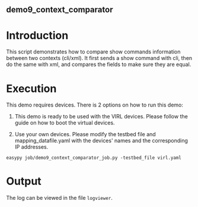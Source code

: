 ## demo9_context_comparator

# Introduction

This script demonstrates how to compare show commands information between two
contexts (cli/xml). It first sends a show command with cli, then do the same
with xml, and compares the fields to make sure they are equal.

# Execution

This demo requires devices. There is 2 options on how to run this demo:

1) This demo is ready to be used with the VIRL devices. Please follow the guide
   <here> on how to boot the virtual devices.

2) Use your own devices. Please modify the testbed file and mapping_datafile.yaml
   with the devices' names and the corresponding IP addresses.

```
easypy job/demo9_context_comparator_job.py -testbed_file virl.yaml
```

# Output

The log can be viewed in the file `logviewer`.
